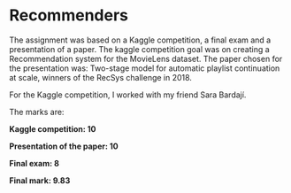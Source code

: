 # Recommenders
The assignment was based on a Kaggle competition, a final exam and a presentation of a paper. The kaggle competition goal was on creating a Recommendation
system for the MovieLens dataset. The paper chosen for the presentation was: Two-stage model for automatic playlist continuation at scale, winners of the
RecSys challenge in 2018.

For the Kaggle competition, I worked with my friend Sara Bardají.

The marks are:

**Kaggle competition: 10**

**Presentation of the paper: 10**

**Final exam: 8**

**Final mark: 9.83**
